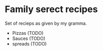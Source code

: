 # Family serect recipes

Set of recieps as given by my gramma.

- Pizzas (TODO)
- Sauces (TODO)
- spreads (TODO)